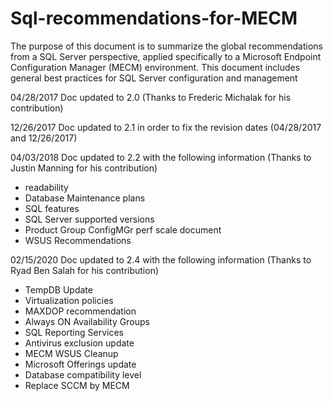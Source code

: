 # Sql-recommendations-for-MECM
The purpose of this document is to summarize the global recommendations from a SQL Server perspective, applied specifically to a Microsoft Endpoint Configuration Manager (MECM) environment. This document includes general best practices for SQL Server configuration and management


04/28/2017 Doc updated to 2.0  (Thanks to Frederic Michalak for his contribution)

12/26/2017 Doc updated to 2.1 in order to fix the revision dates (04/28/2017 and 12/26/2017)

04/03/2018  Doc updated to 2.2 with the following information (Thanks to Justin Manning for his contribution) 
* readability
* Database Maintenance plans
* SQL features
* SQL Server supported versions
* Product Group ConfigMGr perf scale document
* WSUS Recommendations

02/15/2020 Doc updated to 2.4 with the following information (Thanks to Ryad Ben Salah for his contribution)
* TempDB Update
* Virtualization policies
* MAXDOP recommendation
* Always ON Availability Groups
* SQL Reporting Services
* Antivirus exclusion update
* MECM WSUS Cleanup
* Microsoft Offerings update
* Database compatibility level
* Replace SCCM by MECM
